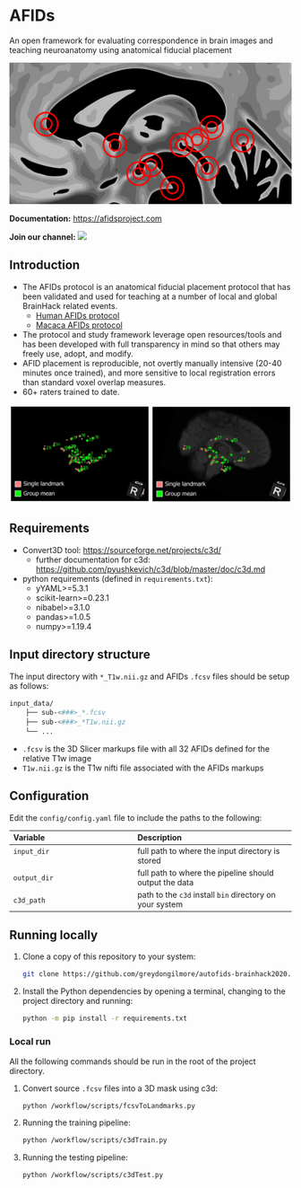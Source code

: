 # AFIDs

An open framework for evaluating correspondence in brain images and teaching neuroanatomy using anatomical fiducial placement

[![AFIDs](./resources/img/afids_cover_for_github.png)](./docs/img/afids_cover_for_github.png)

**Documentation:** https://afidsproject.com

**Join our channel:**  <a href="https://mattermost.brainhack.org/brainhack/channels/afids" target="_blank"><img src="http://www.mattermost.org/wp-content/uploads/2016/03/logoHorizontal.png" width=100px /></a>

## Introduction

* The AFIDs protocol is an anatomical fiducial placement protocol that has been validated and used for teaching at a number of local and global BrainHack related events.
    * <a href="https://afidsproject.com/afids_protocol/human_protocol.html" target="_blank">Human AFIDs protocol</a>
    * <a href="https://afidsproject.com/afids_protocol/macaca_protocol.html" target="_blank">Macaca AFIDs protocol</a>
* The protocol and study framework leverage open resources/tools and has been developed with full transparency in mind so that others may freely use, adopt, and modify.
* AFID placement is reproducible, not overtly manually intensive (20-40 minutes once trained), and more sensitive to local registration errors than standard voxel overlap measures.
* 60+ raters trained to date.

<center><img src="./resources/img/figure1_afids.png" alt="afids"/></center>

## Requirements

* Convert3D tool: https://sourceforge.net/projects/c3d/
  - further documentation for c3d: https://github.com/pyushkevich/c3d/blob/master/doc/c3d.md
* python requirements (defined in `requirements.txt`):
  - yYAML>=5.3.1
  - scikit-learn>=0.23.1
  - nibabel>=3.1.0
  - pandas>=1.0.5
  - numpy>=1.19.4

## Input directory structure

The input directory with `*_T1w.nii.gz` and AFIDs `.fcsv` files should be setup as follows:

```sh
input_data/
    ├── sub-<###>_*.fcsv
    ├── sub-<###>_*T1w.nii.gz
    └── ...
```

* `.fcsv` is the 3D Slicer markups file with all 32 AFIDs defined for the relative T1w image
* `T1w.nii.gz` is the T1w nifti file associated with the AFIDs markups

## Configuration

Edit the `config/config.yaml` file to include the paths to the following:

<center>

|Variable   |Description        |
|:----------|:------------------|
| `input_dir`<img width="200"/> | full path to where the input directory is stored   |
| `output_dir`   | full path to where the pipeline should output the data   |
| `c3d_path`  | path to the `c3d` install `bin` directory on your system |

</center>

## Running locally

1. Clone a copy of this repository to your system:

    ```sh
    git clone https://github.com/greydongilmore/autofids-brainhack2020.git
    ```

2. Install the Python dependencies by opening a terminal, changing to the project directory and running:

    ```sh
    python -m pip install -r requirements.txt
    ```

### Local run

All the following commands should be run in the root of the project directory.

1. Convert source `.fcsv` files into a 3D mask using c3d:

   ```sh
   python /workflow/scripts/fcsvToLandmarks.py
   ```

2. Running the training pipeline:

   ```sh
   python /workflow/scripts/c3dTrain.py
   ```

3. Running the testing pipeline:

   ```sh
   python /workflow/scripts/c3dTest.py
   ```

